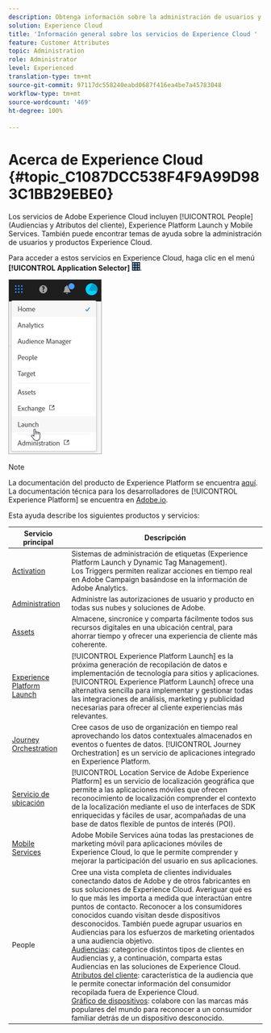 ```yaml
---
description: Obtenga información sobre la administración de usuarios y productos de Adobe Experience Cloud, People (Audiencias y Atributos del cliente), Journey Orchestration, Ofertas, Places, Experience Platform Launch y Mobile Services.
solution: Experience Cloud
title: 'Información general sobre los servicios de Experience Cloud '
feature: Customer Attributes
topic: Administration
role: Administrator
level: Experienced
translation-type: tm+mt
source-git-commit: 97117dc558240eabd0687f416ea4be7a45783048
workflow-type: tm+mt
source-wordcount: '469'
ht-degree: 100%

---
```



# Acerca de Experience Cloud {#topic_C1087DCC538F4F9A99D983C1BB29EBE0}

Los servicios de Adobe Experience Cloud incluyen [!UICONTROL People] (Audiencias y Atributos del cliente), Experience Platform Launch y Mobile Services. También puede encontrar temas de ayuda sobre la administración de usuarios y productos Experience Cloud.

Para acceder a estos servicios en Experience Cloud, haga clic en el menú **[!UICONTROL Application Selector]**
![](assets/menu-icon.png).

![](assets/platform-core-services.png)

>[!NOTE]
>
>La documentación del producto de Experience Platform se encuentra [aquí](https://docs.adobe.com/content/help/es-ES/experience-platform/landing/home.html). La documentación técnica para los desarrolladores de [!UICONTROL Experience Platform] se encuentra en [Adobe.io](https://www.adobe.io/apis/experienceplatform/home/services.html).

Esta ayuda describe los siguientes productos y servicios:

| Servicio principal | Descripción |
|--- |--- |
| [Activation](activation/activation.md) | Sistemas de administración de etiquetas (Experience Platform Launch y Dynamic Tag Management).<br>Los Triggers permiten realizar acciones en tiempo real en Adobe Campaign basándose en la información de Adobe Analytics. |
| [Administration](admin-getting-started/admin-getting-started.md) | Administre las autorizaciones de usuario y producto en todas sus nubes y soluciones de Adobe. |
| [Assets](experience-cloud-assets/experience-cloud-assets.md) | Almacene, sincronice y comparta fácilmente todos sus recursos digitales en una ubicación central, para ahorrar tiempo y ofrecer una experiencia de cliente más coherente. |
| [Experience Platform Launch](https://docs.adobe.com/content/help/es-ES/launch/using/overview.html) | [!UICONTROL Experience Platform Launch] es la próxima generación de recopilación de datos e implementación de tecnología para sitios y aplicaciones. [!UICONTROL Experience Platform Launch] ofrece una alternativa sencilla para implementar y gestionar todas las integraciones de análisis, marketing y publicidad necesarias para ofrecer al cliente experiencias más relevantes. |
| [Journey Orchestration](https://docs.adobe.com/content/help/es-ES/journeys/using/journey-orchestration-home.html) | Cree casos de uso de organización en tiempo real aprovechando los datos contextuales almacenados en eventos o fuentes de datos. [!UICONTROL Journey Orchestration] es un servicio de aplicaciones integrado en Experience Platform. |
| [Servicio de ubicación](https://docs.adobe.com/content/help/es-ES/places/using/home.html) | [!UICONTROL Location Service de Adobe Experience Platform] es un servicio de localización geográfica que permite a las aplicaciones móviles que ofrecen reconocimiento de localización comprender el contexto de la localización mediante el uso de interfaces de SDK enriquecidas y fáciles de usar, acompañadas de una base de datos flexible de puntos de interés (POI). |
| [Mobile Services](https://docs.adobe.com/content/help/es-ES/mobile-services/using/home.html) | Adobe Mobile Services aúna todas las prestaciones de marketing móvil para aplicaciones móviles de Experience Cloud, lo que le permite comprender y mejorar la participación del usuario en sus aplicaciones. |
| People | Cree una vista completa de clientes individuales conectando datos de Adobe y de otros fabricantes en sus soluciones de Experience Cloud. Averiguar qué es lo que más les importa a medida que interactúan entre puntos de contacto. Reconocer a los consumidores conocidos cuando visitan desde dispositivos desconocidos. También puede agrupar usuarios en Audiencias para los esfuerzos de marketing orientados a una audiencia objetivo.<br>[Audiencias](audience-library/audience-library.md): categorice distintos tipos de clientes en Audiencias y, a continuación, comparta estas Audiencias en las soluciones de Experience Cloud.<br>[Atributos del cliente](attributes/attributes.md): característica de la audiencia que le permite conectar información del consumidor recopilada fuera de Experience Cloud.<br>[Gráfico de dispositivos](https://landing.adobe.com/en/na/events/summit/275658-summit-co-op.html): colabore con las marcas más populares del mundo para reconocer a un consumidor familiar detrás de un dispositivo desconocido. |
